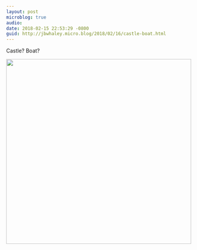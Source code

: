 ```yaml
---
layout: post
microblog: true
audio: 
date: 2018-02-15 22:53:29 -0800
guid: http://jbwhaley.micro.blog/2018/02/16/castle-boat.html
---
```

Castle? Boat?

<img src="http://www.jarrodwhaley.com/uploads/2018/a9fb1cbace.jpg" width="497" height="497" />
